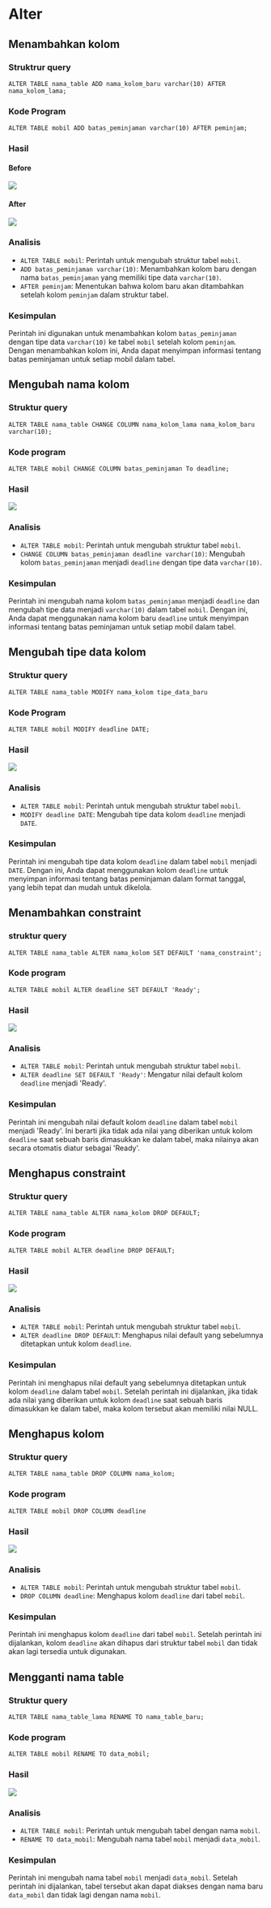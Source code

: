 # Alter
## Menambahkan kolom
### Struktrur query
```mysql
ALTER TABLE nama_table ADD nama_kolom_baru varchar(10) AFTER nama_kolom_lama;
```

### Kode Program
```mysql
ALTER TABLE mobil ADD batas_peminjaman varchar(10) AFTER peminjam;
```

### Hasil
#### Before
![](Asett/Ss1.png)
#### After
![](Asett/Ss2.png)
### Analisis
- `ALTER TABLE mobil`: Perintah untuk mengubah struktur tabel `mobil`.
- `ADD batas_peminjaman varchar(10)`: Menambahkan kolom baru dengan nama `batas_peminjaman` yang memiliki tipe data `varchar(10)`.
- `AFTER peminjam`: Menentukan bahwa kolom baru akan ditambahkan setelah kolom `peminjam` dalam struktur tabel.

### Kesimpulan
Perintah ini digunakan untuk menambahkan kolom `batas_peminjaman` dengan tipe data `varchar(10)` ke tabel `mobil` setelah kolom `peminjam`. Dengan menambahkan kolom ini, Anda dapat menyimpan informasi tentang batas peminjaman untuk setiap mobil dalam tabel.


## Mengubah nama kolom
### Struktur query
```mysql
ALTER TABLE nama_table CHANGE COLUMN nama_kolom_lama nama_kolom_baru varchar(10);
```

### Kode program
```mysql
ALTER TABLE mobil CHANGE COLUMN batas_peminjaman To deadline;
```

### Hasil
![](Asett/Ss3.png)

### Analisis
- `ALTER TABLE mobil`: Perintah untuk mengubah struktur tabel `mobil`.
- `CHANGE COLUMN batas_peminjaman deadline varchar(10)`: Mengubah kolom `batas_peminjaman` menjadi `deadline` dengan tipe data `varchar(10)`.


### Kesimpulan
Perintah ini mengubah nama kolom `batas_peminjaman` menjadi `deadline` dan mengubah tipe data menjadi `varchar(10)` dalam tabel `mobil`. Dengan ini, Anda dapat menggunakan nama kolom baru `deadline` untuk menyimpan informasi tentang batas peminjaman untuk setiap mobil dalam tabel.


## Mengubah tipe data kolom
### Struktur query
```mysql
ALTER TABLE nama_table MODIFY nama_kolom tipe_data_baru
```

### Kode Program
```mysql
ALTER TABLE mobil MODIFY deadline DATE;
```


### Hasil
![](Asett/Ss5.png)

### Analisis
- `ALTER TABLE mobil`: Perintah untuk mengubah struktur tabel `mobil`.
- `MODIFY deadline DATE`: Mengubah tipe data kolom `deadline` menjadi `DATE`.


### Kesimpulan
Perintah ini mengubah tipe data kolom `deadline` dalam tabel `mobil` menjadi `DATE`. Dengan ini, Anda dapat menggunakan kolom `deadline` untuk menyimpan informasi tentang batas peminjaman dalam format tanggal, yang lebih tepat dan mudah untuk dikelola.


## Menambahkan constraint
### struktur query 
```mysql
ALTER TABLE nama_table ALTER nama_kolom SET DEFAULT 'nama_constraint';
```

### Kode program
```mysql
ALTER TABLE mobil ALTER deadline SET DEFAULT 'Ready';
```

### Hasil
![](Asett/Ss6.png)

### Analisis
- `ALTER TABLE mobil`: Perintah untuk mengubah struktur tabel `mobil`.
- `ALTER deadline SET DEFAULT 'Ready'`: Mengatur nilai default kolom `deadline` menjadi 'Ready'.

### Kesimpulan
Perintah ini mengubah nilai default kolom `deadline` dalam tabel `mobil` menjadi 'Ready'. Ini berarti jika tidak ada nilai yang diberikan untuk kolom `deadline` saat sebuah baris dimasukkan ke dalam tabel, maka nilainya akan secara otomatis diatur sebagai 'Ready'.

## Menghapus constraint
### Struktur query 
```mysql 
ALTER TABLE nama_table ALTER nama_kolom DROP DEFAULT;
```

### Kode program
```mysql
ALTER TABLE mobil ALTER deadline DROP DEFAULT;
```

### Hasil
![](Asett/Ss9.png)

### Analisis
- `ALTER TABLE mobil`: Perintah untuk mengubah struktur tabel `mobil`.
- `ALTER deadline DROP DEFAULT`: Menghapus nilai default yang sebelumnya ditetapkan untuk kolom `deadline`.

### Kesimpulan
Perintah ini menghapus nilai default yang sebelumnya ditetapkan untuk kolom `deadline` dalam tabel `mobil`. Setelah perintah ini dijalankan, jika tidak ada nilai yang diberikan untuk kolom `deadline` saat sebuah baris dimasukkan ke dalam tabel, maka kolom tersebut akan memiliki nilai NULL.


## Menghapus kolom
### Struktur query
```mysql
ALTER TABLE nama_table DROP COLUMN nama_kolom;
```

### Kode program
```mysql
ALTER TABLE mobil DROP COLUMN deadline
```

### Hasil
![](Asett/Ss10.png)

### Analisis
- `ALTER TABLE mobil`: Perintah untuk mengubah struktur tabel `mobil`.
- `DROP COLUMN deadline`: Menghapus kolom `deadline` dari tabel `mobil`.

### Kesimpulan
Perintah ini menghapus kolom `deadline` dari tabel `mobil`. Setelah perintah ini dijalankan, kolom `deadline` akan dihapus dari struktur tabel `mobil` dan tidak akan lagi tersedia untuk digunakan.

## Mengganti nama table
### Struktur query
```mysql
ALTER TABLE nama_table_lama RENAME TO nama_table_baru;
```

### Kode program 
```mysql
ALTER TABLE mobil RENAME TO data_mobil;
```

### Hasil
![](Asett/Ss11.png)

### Analisis
- `ALTER TABLE mobil`: Perintah untuk mengubah tabel dengan nama `mobil`.
- `RENAME TO data_mobil`: Mengubah nama tabel `mobil` menjadi `data_mobil`.

### Kesimpulan
Perintah ini mengubah nama tabel `mobil` menjadi `data_mobil`. Setelah perintah ini dijalankan, tabel tersebut akan dapat diakses dengan nama baru `data_mobil` dan tidak lagi dengan nama `mobil`.
